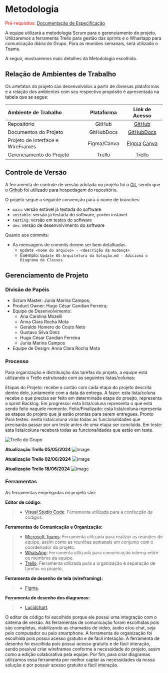 
# Metodologia

<span style="color:red">Pré-requisitos: <a href="2-Especificação do Projeto.md"> Documentação de Especificação</a></span>

A equipe utilizará a metodologia Scrum para o gerenciamento do projeto. Utilizaremos a ferramenta Trello para gestão das sprints e o Whastapp para comunicação diária do Grupo. Para as reuniões semanais, será utilizado o Teams.

A seguir, mostraremos mais detalhes da Metodologia escolhida.

## Relação de Ambientes de Trabalho

Os artefatos do projeto são desenvolvidos a partir de diversas plataformas e a relação dos ambientes com seu respectivo propósito é apresentada na tabela que se segue:

Ambiente de Trabalho|Plataforma|Link de Acesso
|:------------------|:--------:|:------------:| 
|Repositório|GitHub|[GitHub](https://github.com/ICEI-PUC-Minas-PMV-ADS/pmv-ads-2024-1-e4-proj-dad-t3-mei) |
|Documentos do Projeto|GitHubDocs| [GitHubDocs](https://github.com/ICEI-PUC-Minas-PMV-ADS/pmv-ads-2024-1-e4-proj-dad-t3-mei/tree/main/docs) |
|Projeto de Interface e WireFrames| Figma/Canva | [Figma](https://www.figma.com/file/E7DISYso9rXR5G6Rvvb64q/Untitled?type=design&node-id=0-1&mode=design&t=6bEEdDHSAs1G2oVY-0 ) [Canva](https://www.canva.com/design/DAGD4_qQmnA/YYTivnd8Zsfxt9JumaZi1Q/edit) |
|Gerenciamento do Projeto|Trello| [Trello](https://trello.com/b/aP9pRNed/projeto-puc-eixo-4) |

## Controle de Versão

A ferramenta de controle de versão adotada no projeto foi o
[Git](https://git-scm.com/), sendo que o [Github](https://github.com)
foi utilizado para hospedagem do repositório.

O projeto segue a seguinte convenção para o nome de branches:

- `main`: versão estável já testada do software
- `unstable`: versão já testada do software, porém instável
- `testing`: versão em testes do software
- `dev`: versão de desenvolvimento do software

Quanto aos commits:

- As mensagens de commits devem ser bem detalhadas
  - `Update <nome do arquivo> - <descrição da mudança>`
  - Exemplo: `Update 05-Arquitetura da Solução.md - Adiciona o Diagrama de Classes`

## Gerenciamento de Projeto

### Divisão de Papéis

- Scrum Master: Junia Marina Campos;
- Product Owner: Hugo César Candian Ferreira;
- Equipe de Desenvolvimento:
  - Ana Carolina Mozelli
  - Anna Clara Rocha Mota
  - Geraldo Homero do Couto Neto
  - Gustavo Silva Diniz
  - Hugo César Candian Ferreira
  - Junia Marina Campos
- Equipe de Design: Anna Clara Rocha Mota

### Processo

Para organização e distribuição das tarefas do projeto, a equipe está utilizando o Trello estruturado com as seguintes listas/colunas:

Etapas do Projeto: recebe o cartão com cada etapa do projeto descrita dentro dele, juntamente com a data da entrega.
A fazer: esta lista/coluna recebe o que precisa ser feito em determinada etapa do proejto, representa a sprint Backlog.
Em progresso: esta lista/coluna representa o que está sendo feito naquele momento.
Feito/Finalizado: esta lista/coluna representa as etapas do projeto que já estão prontas para serem entregues.
Pronto Para testes: nesta lista/coluna virão todas as funcionalidades que precisarão passar por um teste antes de uma etapa ser concluida.
Em teste: esta lista/coluna receberá todas as funcionalidades que estão em teste.

![Trello do Grupo](https://github.com/ICEI-PUC-Minas-PMV-ADS/pmv-ads-2024-1-e4-proj-dad-t3-mei/assets/70844369/9244afd1-9494-4064-904d-299aeeda29b1)

**Atualização Trello 05/05/2024**
![image](https://github.com/ICEI-PUC-Minas-PMV-ADS/pmv-ads-2024-1-e4-proj-dad-t3-mei/assets/113808083/3877b36f-1653-4926-9624-c68ac4b7c254)

**Atualização Trello 02/06/2024**
![image](https://github.com/ICEI-PUC-Minas-PMV-ADS/pmv-ads-2024-1-e4-proj-dad-t3-mei/assets/113808083/5994350f-9e9f-490b-8df4-2c9d01a2402c)

**Atualização Trello 18/06/2024**
![image](https://github.com/ICEI-PUC-Minas-PMV-ADS/pmv-ads-2024-1-e4-proj-dad-t3-mei/assets/113808083/c8979bd5-93a5-43d5-81bd-41569507a2a3)


### Ferramentas

As ferramentas empregadas no projeto são:

**Editor de código**:
> - [Visual Studio Code](https://visualstudiocode.com): Ferramenta utilizada para a confecção de códigos.

**Ferramentas de Comunicação e Organização:**

> - [Microsoft Teams](https://teams.microsoft.com/): Ferramenta utilizada para realizar as reuniões de equipe, assim como as reuniões semanais em conjunto com o coordenador do projeto.
> - [WhatsApp](https://whatsapp.com): Ferramenta utilizada para comunicação interna entre os membros da equipe.
> - [Trello](https://trello.com): Ferramenta utilizada para a organização e separação de tarefas no projeto.

**Ferramenta de desenho de tela (wireframing):**
> - [Figma](https://figma.com).

**Ferramenta de desenho dos diagramas:**
> - [Lucidchart](https://lucidchart.com/).


O editor de código foi escolhido porque ele possui uma integração com o sistema de versão. 
As ferramentas de comunicação foram escolhidas pois são completas, viabilizando as chamadas de vídeo, áudio e/ou chat, seja pelo computador ou pelo smartphone.
A ferramenta de organização foi escolhida pois possui acesso gratuito e de fácil interação.
A ferramenta de desenho foi escolhida pois possui acesso gratuito e de fácil interação, sendo possível criar wireframes conforme a necessidade do projeto, assim como a edição colaborativa pela equipe.
Por fim, para criar diagramas utilizamos essa ferramenta por melhor captar as necessidades da nossa solução e por possuir acesso gratuito e fácil interação.
